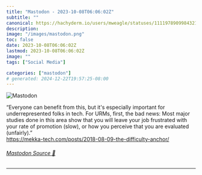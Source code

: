 ```yaml
---
title: "Mastodon - 2023-10-08T06:06:02Z"
subtitle: ""
canonical: https://hachyderm.io/users/mweagle/statuses/111197890998432185
description:
image: "/images/mastodon.png"
toc: false
date: 2023-10-08T06:06:02Z
lastmod: 2023-10-08T06:06:02Z
image: ""
tags: ["Social Media"]

categories: ["mastodon"]
# generated: 2024-12-22T19:57:25-08:00
---
```

![Mastodon](/images/mastodon.png)

<p>“Everyone can benefit from this, but it&#39;s especially important for underrepresented folks in tech. For URMs, first, the bad news: Most major studies done in this area show that you will leave your job frustrated with your rate of promotion (slow), or how you perceive that you are evaluated (unfairly).”<br /><a href="https://mekka-tech.com/posts/2018-08-09-the-difficulty-anchor/" target="_blank" rel="nofollow noopener noreferrer" translate="no"><span class="invisible">https://</span><span class="ellipsis">mekka-tech.com/posts/2018-08-0</span><span class="invisible">9-the-difficulty-anchor/</span></a></p>


###### [Mastodon Source 🐘](https://hachyderm.io/@mweagle/111197890998432185)

___

